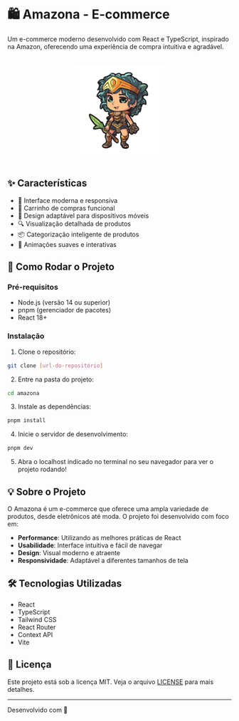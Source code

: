 # 🛍️ Amazona - E-commerce

Um e-commerce moderno desenvolvido com React e TypeScript, inspirado na Amazon, oferecendo uma experiência de compra intuitiva e agradável.

<p align="center">
  <img src="src/assets/mascot.png" alt="Amazona Logo" width="200" style="margin: 20px auto;">
</p>

## ✨ Características

- 🎨 Interface moderna e responsiva
- 🛒 Carrinho de compras funcional
- 📱 Design adaptável para dispositivos móveis
- 🔍 Visualização detalhada de produtos
- 📦 Categorização inteligente de produtos
- 💫 Animações suaves e interativas

## 🚀 Como Rodar o Projeto

### Pré-requisitos

- Node.js (versão 14 ou superior)
- pnpm (gerenciador de pacotes)
- React 18+

### Instalação

1. Clone o repositório:
```bash
git clone [url-do-repositório]
```

2. Entre na pasta do projeto:
```bash
cd amazona
```

3. Instale as dependências:
```bash
pnpm install
```

4. Inicie o servidor de desenvolvimento:
```bash
pnpm dev
```

5. Abra o localhost indicado no terminal no seu navegador para ver o projeto rodando!

## 💡 Sobre o Projeto

O Amazona é um e-commerce que oferece uma ampla variedade de produtos, desde eletrônicos até moda. O projeto foi desenvolvido com foco em:

- **Performance**: Utilizando as melhores práticas de React
- **Usabilidade**: Interface intuitiva e fácil de navegar
- **Design**: Visual moderno e atraente
- **Responsividade**: Adaptável a diferentes tamanhos de tela

## 🛠️ Tecnologias Utilizadas

- React
- TypeScript
- Tailwind CSS
- React Router
- Context API
- Vite

## 📝 Licença

Este projeto está sob a licença MIT. Veja o arquivo [LICENSE](LICENSE) para mais detalhes.

---

Desenvolvido com 💙
